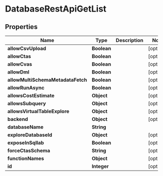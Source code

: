 # DatabaseRestApiGetList

## Properties
Name | Type | Description | Notes
------------ | ------------- | ------------- | -------------
**allowCsvUpload** | **Boolean** |  |  [optional]
**allowCtas** | **Boolean** |  |  [optional]
**allowCvas** | **Boolean** |  |  [optional]
**allowDml** | **Boolean** |  |  [optional]
**allowMultiSchemaMetadataFetch** | **Boolean** |  |  [optional]
**allowRunAsync** | **Boolean** |  |  [optional]
**allowsCostEstimate** | **Object** |  |  [optional]
**allowsSubquery** | **Object** |  |  [optional]
**allowsVirtualTableExplore** | **Object** |  |  [optional]
**backend** | **Object** |  |  [optional]
**databaseName** | **String** |  | 
**exploreDatabaseId** | **Object** |  |  [optional]
**exposeInSqllab** | **Boolean** |  |  [optional]
**forceCtasSchema** | **String** |  |  [optional]
**functionNames** | **Object** |  |  [optional]
**id** | **Integer** |  |  [optional]
